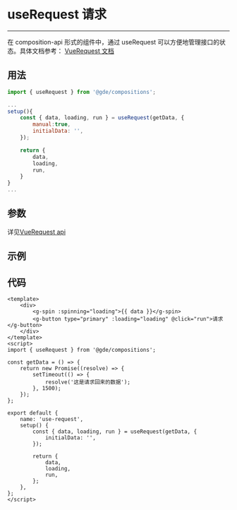 # useRequest 请求

---

在 composition-api 形式的组件中，通过 useRequest 可以方便地管理接口的状态。具体文档参考：
[VueRequest 文档](https://cn.attojs.org/guide/introduction.html)

## 用法

```js
import { useRequest } from '@gde/compositions';

...
setup(){
    const { data, loading, run } = useRequest(getData, {
        manual:true,
        initialData: '',
    });

    return {
        data,
        loading,
        run,
    }
}
...
```

## 参数

详见[VueRequest api](https://cn.attojs.org/api/)

## 示例

<compositions-use-request/>

## 代码

```vue
<template>
    <div>
        <g-spin :spinning="loading">{{ data }}</g-spin>
        <g-button type="primary" :loading="loading" @click="run">请求</g-button>
    </div>
</template>
<script>
import { useRequest } from '@gde/compositions';

const getData = () => {
    return new Promise((resolve) => {
        setTimeout(() => {
            resolve('这是请求回来的数据');
        }, 1500);
    });
};

export default {
    name: 'use-request',
    setup() {
        const { data, loading, run } = useRequest(getData, {
            initialData: '',
        });

        return {
            data,
            loading,
            run,
        };
    },
};
</script>

```
